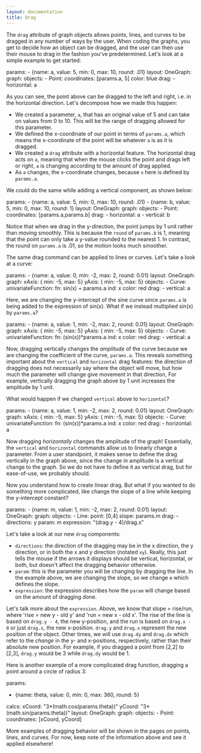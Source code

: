 ```yaml
---
layout: documentation
title: Drag
---
```


The `drag` attribute of graph objects allows points, lines, and curves to be dragged in any number of ways by the user. When coding the graphs, you get to decide how an object can be dragged, and the user can then use their mouse to drag in the fashion you've predetermined. Let's look at a simple example to get started: 

<div width="500" height="425" class="codePreview">

params: 
    - {name: a, value: 5, min: 0, max: 10, round: .01}
layout:
  OneGraph:
    graph:
      objects:
      - Point: 
          coordinates: [params.a, 5]
          color: blue
          drag: 
            - horizontal: a


</div>

As you can see, the point above can be dragged to the left and right, i.e. in the horizontal direction. Let's decompose how we made this happen: 
* We created a parameter, `a`, that has an original value of 5 and can take on values from 0 to 10. This will be the range of dragging allowed for this parameter. 
* We defined the x-coordinate of our point in terms of `params.a`, which means the x-coordinate of the point will be whatever `a` is as it is dragged. 
* We created a `drag` attribute with a horizontal feature. The horizontal drag acts on `a`, meaning that when the mouse clicks the point and drags left or right, `a` is changing according to the amount of drag applied. 
* As `a` changes, the x-coordinate changes, because `x` here is defined by `params.a`.

We could do the same while adding a vertical component, as shown below:

<div width="500" height="425" class="codePreview">

params: 
    - {name: a, value: 5, min: 0, max: 10, round: .01}
    - {name: b, value: 5, min: 0, max: 10, round: 1}
layout:
  OneGraph:
    graph:
      objects:
      - Point:
          coordinates: [params.a,params.b]
          drag: 
            - horizontal: a
            - vertical: b


</div>

Notice that when we drag in the y-direction, the point jumps by 1 unit rather than moving smoothly. This is because the `round` of `params.b` is 1, meaning that the point can only take a y-value rounded to the nearest 1. In contrast, the round on `params.a` is .01, so the motion looks much smoother. 

The same drag command can be applied to lines or curves. Let's take a look at a curve: 

<div width="500" height="425" class="codePreview">

params: 
    - {name: a, value: 0, min: -2, max: 2, round: 0.01}
layout:
  OneGraph:
    graph:
      xAxis: { min: -5, max: 5}
      yAxis: { min: -5, max: 5} 
      objects:
      - Curve: 
          univariateFunction: 
            fn: sin(x) + params.a
            ind: x
          color: red
          drag: 
            - vertical: a
          
          

</div>

Here, we are changing the y-intercept of the sine curve since `params.a` is being added to the expression of sin(x). What if we instead multiplied sin(x) by `params.a`?

<div width="500" height="425" class="codePreview">
    
params: 
    - {name: a, value: 1, min: -2, max: 2, round: 0.01}
layout:
  OneGraph:
    graph:
      xAxis: { min: -5, max: 5}
      yAxis: { min: -5, max: 5} 
      objects:
      - Curve: 
          univariateFunction: 
            fn: (sin(x))*params.a
            ind: x
          color: red
          drag: 
            - vertical: a

</div>

Now, dragging vertically changes the _amplitude_ of the curve because we are changing the coefficient of the curve, `params.a`. This reveals something important about the `vertical` and `horizontal` drag features: the direction of dragging does not necessarily say where the object will move, but how much the parameter will change give movement in that direction, For example, vertically dragging the graph above by 1 unit increases the amplitude by 1 unit. 

What would happen if we changed `vertical` above to `horizontal`?

<div width="500" height="425" class="codePreview">
    
params: 
    - {name: a, value: 1, min: -2, max: 2, round: 0.01}
layout:
  OneGraph:
    graph:
      xAxis: { min: -5, max: 5}
      yAxis: { min: -5, max: 5} 
      objects:
      - Curve: 
          univariateFunction: 
            fn: (sin(x))*params.a
            ind: x
          color: red
          drag: 
            - horizontal: a

</div>

Now dragging _horizontally_ changes the amplitude of the graph! Essentially, the `vertical` and `horizontal` commands allow us to linearly change a parameter. From a user standpoint, it makes sense to define the drag vertically in the graph above, since the change in amplitude is a vertical change to the graph. So we do not have to define it as vertical drag, but for ease-of-use, we probably should. 

Now you understand how to create linear drag. But what if you wanted to do something more complicated, like change the slope of a line while keeping the y-intercept constant?

<div width="500" height="425" class="codePreview">

params: 
    - {name: m, value: 1, min: -2, max: 2, round: 0.01}
layout:
  OneGraph:
    graph:
      objects:
      - Line:
          point: [0,4]
          slope: params.m
          drag: 
            - directions: y
              param: m
              expression: "(drag.y - 4)/drag.x"
          
</div>

Let's take a look at our new `drag` components: 
* `directions`: the direction of the dragging may be in the x direction, the y direction, or in both the x and y direction (notated `xy`). Really, this just tells the mouse if the arrows it displays should be vertical, horizontal, or both, but doesn't affect the dragging behavior otherwise. 
* `param`: this is the parameter you will be changing by dragging the line. In the example above, we are changing the slope, so we change `m` which defines the slope. 
* `expression`: the expression describes how the `param` will change based on the amount of dragging done. 

Let's talk more about the `expression`. Above, we know that slope = rise/run, where 'rise = new y - old y' and 'run = new x - old x'. The rise of the line is based on `drag.y - 4`, the new y-position, and the run is based on `drag.x - 0` or just `drag.x`, the new x-position. `drag.y` and `drag.x` represent the new position of the object. Other times, we will use `drag.dy` and `drag.dx` which refer to the _change_ in the y- and x-positions, respectively, rather than their absolute new position. For example, if you dragged a point from [2,2] to [2,3], `drag.y` would be 3 while `drag.dy` would be 1. 

Here is another example of a more complicated drag function, dragging a point around a circle of radius 3:

<div width="500" height="425" class="codePreview">

params:
- {name: theta, value: 0, min: 0, max: 360, round: 5}

calcs:
  xCoord: "3*(math.cos(params.theta))"
  yCoord: "3*(math.sin(params.theta))"
layout:
  OneGraph:
    graph:
      objects:
      - Point: 
          coordinates: [xCoord, yCoord]
          
          
</div>

More examples of dragging behavior will be shown in the pages on points, lines, and curves. For now, keep note of the information above and see it applied elsewhere!
